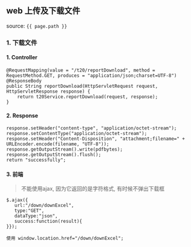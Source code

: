 ## web 上传及下载文件
source: `{{ page.path }}`

### 1. 下载文件

#### 1. Controller

    @RequestMapping(value = "/t20/reportDownload", method = RequestMethod.GET, produces = "application/json;charset=UTF-8")
	@ResponseBody
	public String reportDownload(HttpServletRequest request, HttpServletResponse response) {
		return t20Service.reportDownload(request, response);	
	}


#### 2. Response

    response.setHeader("content-type", "application/octet-stream");
    response.setContentType("application/octet-stream");
    response.setHeader("Content-Disposition", "attachment;filename=" + URLEncoder.encode(filename, "UTF-8"));
    response.getOutputStream().write(pdfbytes);
    response.getOutputStream().flush();
    return "successfully";

#### 3. 前端

> 不能使用ajax, 因为它返回的是字符格式, 有时候不弹出下载框

    $.ajax({
       url:"/down/downExcel",
       type:"GET",
       dataType:"json",
       success:function(result){
    }});

    使用 window.location.href="/down/downExcel";
